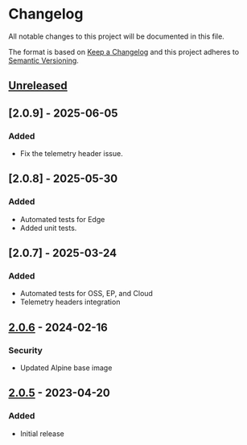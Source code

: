 # Changelog
All notable changes to this project will be documented in this file.

The format is based on [Keep a Changelog](http://keepachangelog.com/en/1.0.0/)
and this project adheres to [Semantic Versioning](http://semver.org/spec/v2.0.0.html).

## [Unreleased]

## [2.0.9] - 2025-06-05

### Added
- Fix the telemetry header issue.

## [2.0.8] - 2025-05-30

### Added
- Automated tests for Edge
- Added unit tests.

## [2.0.7] - 2025-03-24

### Added
- Automated tests for OSS, EP, and Cloud
- Telemetry headers integration

## [2.0.6] - 2024-02-16

### Security
- Updated Alpine base image

## [2.0.5] - 2023-04-20

### Added
- Initial release

[Unreleased]: https://github.com/cyberark/conjur-action/compare/v2.0.6...HEAD
[2.0.6]: https://github.com/cyberark/conjur-action/compare/v2.0.5...v2.0.6
[2.0.5]: https://github.com/cyberark/conjur-action/releases/tag/v2.0.5
